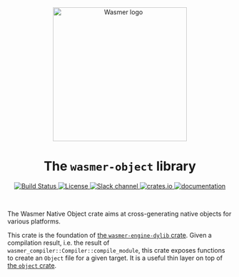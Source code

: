 <div align="center">
  <a href="https://wasmer.io" target="_blank" rel="noopener noreferrer">
    <img width="300" src="https://raw.githubusercontent.com/wasmerio/wasmer/master/assets/logo.png" alt="Wasmer logo">
  </a>

  <h1>The <code>wasmer-object</code> library</h1>

  <p>
    <a href="https://github.com/wasmerio/wasmer/actions?query=workflow%3Abuild">
      <img src="https://github.com/wasmerio/wasmer/workflows/build/badge.svg?style=flat-square" alt="Build Status" />
    </a>
    <a href="https://github.com/wasmerio/wasmer/blob/master/LICENSE">
      <img src="https://img.shields.io/github/license/wasmerio/wasmer.svg?style=flat-square" alt="License" />
    </a>
    <a href="https://slack.wasmer.io">
      <img src="https://img.shields.io/static/v1?label=Slack&message=join%20chat&color=brighgreen&style=flat-square" alt="Slack channel" />
    </a>
    <a href="https://crates.io/crates/wasmer-object">
      <img src="https://img.shields.io/crates/v/wasmer-object.svg?style=flat-square" alt="crates.io" />
    </a>
    <a href="https://wasmerio.github.io/wasmer/crates/wasmer_object/">
      <img src="https://img.shields.io/badge/documentation-read-informational?style=flat-square" alt="documentation" />
    </a>
  </p>
</div>

<br />

The Wasmer Native Object crate aims at cross-generating native objects
for various platforms.

This crate is the foundation of [the `wasmer-engine-dylib`
crate](../engine-dylib/). Given a compilation result, i.e. the result
of `wasmer_compiler::Compiler::compile_module`, this crate exposes
functions to create an `Object` file for a given target. It is a
useful thin layer on top of [the `object`
crate](https://github.com/gimli-rs/object).
